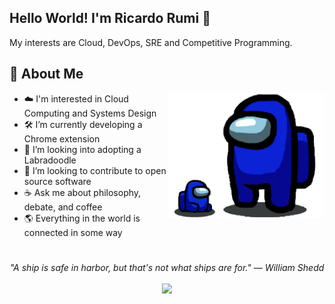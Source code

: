 ## Hello World! I'm Ricardo Rumi 👋

My interests are Cloud, DevOps, SRE and Competitive Programming.

## 📘 About Me

<img src="sus.png" height="200" align="right">

- ☁️ I'm interested in Cloud Computing and Systems Design
- 🛠️ I’m currently developing a Chrome extension 
- 📝 I’m looking into adopting a Labradoodle
- 📂 I’m looking to contribute to open source software
- ☕ Ask me about philosophy, debate, and coffee
- 🌎 Everything in the world is connected in some way
#
<p align="center">
   <i>"A ship is safe in harbor, but that's not what ships are for." — William Shedd
</i>
   
<br>
<br>
<a target="_blank" href="https://www.linkedin.com/in/ricardorumi/"><img src="https://img.shields.io/badge/-LinkedIn-0077B5?style=for-the-badge&logo=Linkedin&logoColor=white"></img></a>
<br>

</p>       
